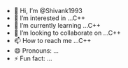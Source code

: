 - 👋 Hi, I’m @Shivank1993
- 👀 I’m interested in ...C++
- 🌱 I’m currently learning ...C++
- 💞️ I’m looking to collaborate on ...C++  
- 📫 How to reach me ...C++
- 😄 Pronouns: ...
- ⚡ Fun fact: ...

<!---
Shivank1993/Shivank1993 is a ✨ special ✨ repository because its `README.md` (this file) appears on your GitHub profile.
You can click the Preview link to take a look at your changes.
--->
